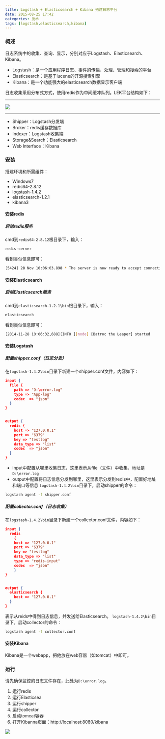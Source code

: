 ```yaml
---
title: Logstash + Elasticsearch + Kibana 搭建日志平台
date: 2015-08-25 17:42
categories: 技术
tags: [logstash,elasticsearch,kibana] 
---
```


### 概述
日志系统中的收集、查询、显示，分别对应于Logstash、Elasticsearch、Kibana。


- Logstash：是一个应用程序日志、事件的传输、处理、管理和搜索的平台
- Elasticsearch：是基于lucene的开源搜索引擎
- Kibana：是一个功能强大的elasticsearch数据显示客户端




日志收集采用分布式方式，使用redis作为中间缓冲队列。LEK平台结构如下：


---
![](https://files.ciphermagic.cn/elk1.jpeg)


---
- Shipper：Logstash分发端
- Broker：redis缓存数据库
- Indexer：Logstash收集端
- Storage&Search：Elasticsearch
- Web Interface：Kibana


### 安装


搭建环境和所需组件：


 - Windows7
 - redis64-2.8.12
 - logstash-1.4.2
 - elasticsearch-1.2.1
 - kibana3


#### 安装redis


##### 启动redis服务
cmd到`redis64-2.8.12`根目录下，输入：
``` bash
redis-server
```
看到类似信息即可：
``` bash
[5424] 28 Nov 10:06:03.898 * The server is now ready to accept connections on port 6379
```


#### 安装Elasticsearch

##### 启动Elasticsearch服务
cmd到`elasticsearch-1.2.1\bin`根目录下，输入：
``` bash
elasticsearch
```
看到类似信息即可：
``` bash
[2014-11-28 10:06:32,688][INFO ][node] [Batroc the Leaper] started
```


#### 安装Logstash


##### 配置shipper.conf（日志分发）
在`logstash-1.4.2\bin`目录下新建一个shipper.conf文件，内容如下：
``` json
input {
  file {
    path => "D:\error.log"
    type => "App-log"
    codec  => "json"
  }
}


output {
  redis {
    host => "127.0.0.1"
    port => "6379" 
    key => "testlog"
    data_type => "list"
    codec  => "json"
  }
}
```
- input中配置从哪里收集日志，这里表示从file（文件）中收集，地址是`D:\error.log`
- output中配置将日志信息分发到哪里，这里表示分发到redis中，配置好地址和端口等信息
`logstash-1.4.2\bin`目录下，启动shipper的命令：
``` bash
logstash agent -f shipper.conf
```


##### 配置collector.conf（日志收集）
在`logstash-1.4.2\bin`目录下新建一个collector.conf文件，内容如下：
``` json
input {   
  redis
    {
    host => "127.0.0.1"
    port => "6379" 
    key => "testlog"
    data_type => "list"
    type => "redis-input"
    codec  => "json"
    }
}


output {   
  elasticsearch {
    host => "127.0.0.1"
  }
}
```
表示从reids中得到日志信息，并发送给Elasticsearch。
`logstash-1.4.2\bin`目录下，启动collector的命令：
``` bash
logstash agent -f collector.conf
```


#### 安装Kibana
Kibana是一个webapp，把他放在web容器（如tomcat）中即可。


### 运行
请先确保监控的日志文件存在，此处为`D:\error.log`。
 1. 运行redis
 2. 运行Elasticsea
 3. 运行shipper
 4. 运行collector
 5. 启动tomcat容器
 6. 打开Kibanna页面：http://localhost:8080/kibana
 
![](https://files.ciphermagic.cn/elk2.jpeg)
